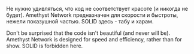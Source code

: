 Не нужно удивляться, что код не соответствует красоте (и никогда не будет).
Amethyst Network предназначен для скорости и быстроты, нежели показушной частью.
SOLID здесь - табу и харам.

Don't be surprised that the code isn't beautiful (and never will be).
Amethyst Network is designed for speed and efficiency, rather than for show.
SOLID is forbidden here.
